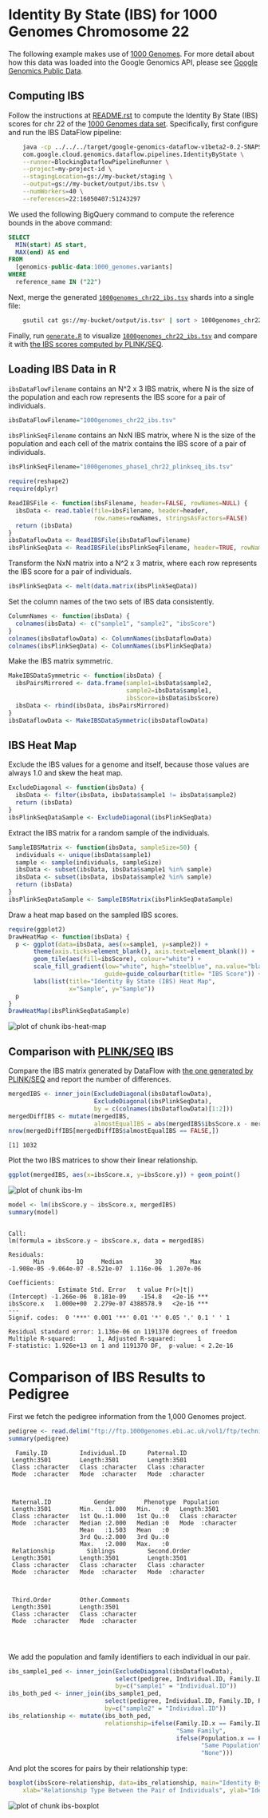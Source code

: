 <!-- Copyright 2014 Google Inc. All rights reserved. -->

<!-- Licensed under the Apache License, Version 2.0 (the "License"); -->
<!-- you may not use this file except in compliance with the License. -->
<!-- You may obtain a copy of the License at -->

<!--     http://www.apache.org/licenses/LICENSE-2.0 -->

<!-- Unless required by applicable law or agreed to in writing, software -->
<!-- distributed under the License is distributed on an "AS IS" BASIS, -->
<!-- WITHOUT WARRANTIES OR CONDITIONS OF ANY KIND, either express or implied. -->
<!-- See the License for the specific language governing permissions and -->
<!-- limitations under the License. -->

# Identity By State (IBS) for 1000 Genomes Chromosome 22

The following example makes use of [1000
Genomes](https://cloud.google.com/genomics/data/1000-genomes). For more detail
about how this data was loaded into the Google Genomics API, please see [Google
Genomics Public Data](https://cloud.google.com/genomics/data/1000-genomes).



## Computing IBS

Follow the instructions at [README.rst](../../../README.rst) to compute the
Identity By State (IBS) scores for chr 22 of the [1000 Genomes data
set](https://cloud.google.com/genomics/data/1000-genomes). Specifically, first
configure and run the IBS DataFlow pipeline:

```sh
    java -cp ../../../target/google-genomics-dataflow-v1beta2-0.2-SNAPSHOT.jar \
    com.google.cloud.genomics.dataflow.pipelines.IdentityByState \
    --runner=BlockingDataflowPipelineRunner \
    --project=my-project-id \
    --stagingLocation=gs://my-bucket/staging \
    --output=gs://my-bucket/output/ibs.tsv \
    --numWorkers=40 \
    --references=22:16050407:51243297
```

We used the following BigQuery command to compute the reference bounds in the
above command:

```sql
SELECT
  MIN(start) AS start,
  MAX(end) AS end
FROM
  [genomics-public-data:1000_genomes.variants]
WHERE
  reference_name IN ("22")
  ```

Next, merge the generated
[`1000genomes_chr22_ibs.tsv`](1000genomes_chr22_ibs.tsv) shards into a single
file:

```sh
    gsutil cat gs://my-bucket/output/is.tsv* | sort > 1000genomes_chr22_ibs.tsv
```

Finally, run [`generate.R`](generate.R) to visualize
[`1000genomes_chr22_ibs.tsv`](1000genomes_chr22_ibs.tsv) and compare it with
[the IBS scores computed by
PLINK/SEQ](https://raw.githubusercontent.com/deflaux/codelabs/qc-codelab/R/1000Genomes-BRCA1-analysis/data/plinkseqIBS/chr22/ALL.chr22.integrated_phase1_v3.20101123.snps_indels_svs.genotypes.ibs).

## Loading IBS Data in R

`ibsDataFlowFilename` contains an N^2 x 3 IBS matrix, where N is the size of the
population and each row represents the IBS score for a pair of individuals.


```r
ibsDataFlowFilename="1000genomes_chr22_ibs.tsv"
```

`ibsPlinkSeqFilename` contains an NxN IBS matrix, where N is the size of the population
and each cell of the matrix contains the IBS score of a pair of individuals.


```r
ibsPlinkSeqFilename="1000genomes_phase1_chr22_plinkseq_ibs.tsv"
```


```r
require(reshape2)
require(dplyr)

ReadIBSFile <- function(ibsFilename, header=FALSE, rowNames=NULL) {
  ibsData <- read.table(file=ibsFilename, header=header,
                        row.names=rowNames, stringsAsFactors=FALSE)
  return (ibsData)
}
ibsDataflowData <- ReadIBSFile(ibsDataFlowFilename)
ibsPlinkSeqData <- ReadIBSFile(ibsPlinkSeqFilename, header=TRUE, rowNames=1)
```

Transform the NxN matrix into a N^2 x 3 matrix, where each row represents the
IBS score for a pair of individuals.


```r
ibsPlinkSeqData <- melt(data.matrix(ibsPlinkSeqData))
```

Set the column names of the two sets of IBS data consistently.


```r
ColumnNames <- function(ibsData) {
  colnames(ibsData) <- c("sample1", "sample2", "ibsScore")
}
colnames(ibsDataflowData) <- ColumnNames(ibsDataflowData)
colnames(ibsPlinkSeqData) <- ColumnNames(ibsPlinkSeqData)
```

Make the IBS matrix symmetric.


```r
MakeIBSDataSymmetric <- function(ibsData) {
  ibsPairsMirrored <- data.frame(sample1=ibsData$sample2,
                                 sample2=ibsData$sample1,
                                 ibsScore=ibsData$ibsScore)
  ibsData <- rbind(ibsData, ibsPairsMirrored)
}
ibsDataflowData <- MakeIBSDataSymmetric(ibsDataflowData)
```

## IBS Heat Map

Exclude the IBS values for a genome and itself, because those values are always
1.0 and skew the heat map.


```r
ExcludeDiagonal <- function(ibsData) {
  ibsData <- filter(ibsData, ibsData$sample1 != ibsData$sample2)
  return (ibsData)
}
ibsPlinkSeqDataSample <- ExcludeDiagonal(ibsPlinkSeqData)
```

Extract the IBS matrix for a random sample of the individuals.


```r
SampleIBSMatrix <- function(ibsData, sampleSize=50) {
  individuals <- unique(ibsData$sample1)
  sample <- sample(individuals, sampleSize)
  ibsData <- subset(ibsData, ibsData$sample1 %in% sample)
  ibsData <- subset(ibsData, ibsData$sample2 %in% sample)
  return (ibsData)
}
ibsPlinkSeqDataSample <- SampleIBSMatrix(ibsPlinkSeqDataSample)
```

Draw a heat map based on the sampled IBS scores.


```r
require(ggplot2)
DrawHeatMap <- function(ibsData) {
  p <- ggplot(data=ibsData, aes(x=sample1, y=sample2)) +
       theme(axis.ticks=element_blank(), axis.text=element_blank()) +
       geom_tile(aes(fill=ibsScore), colour="white") +
       scale_fill_gradient(low="white", high="steelblue", na.value="black",
                           guide=guide_colourbar(title= "IBS Score")) +
       labs(list(title="Identity By State (IBS) Heat Map",
                 x="Sample", y="Sample"))
  p
}
DrawHeatMap(ibsPlinkSeqDataSample)
```

<img src="figure/ibs-heat-map-1.png" title="plot of chunk ibs-heat-map" alt="plot of chunk ibs-heat-map" style="display: block; margin: auto;" />

## Comparison with [PLINK/SEQ](https://atgu.mgh.harvard.edu/plinkseq/) IBS

Compare the IBS matrix generated by DataFlow with [the one generated by
PLINK/SEQ](https://raw.githubusercontent.com/deflaux/codelabs/qc-codelab/R/1000Genomes-BRCA1-analysis/data/plinkseqIBS/chr22/ALL.chr22.integrated_phase1_v3.20101123.snps_indels_svs.genotypes.ibs)
and report the number of differences.


```r
mergedIBS <- inner_join(ExcludeDiagonal(ibsDataflowData),
                        ExcludeDiagonal(ibsPlinkSeqData),
                        by = c(colnames(ibsDataflowData)[1:2]))
mergedDiffIBS <- mutate(mergedIBS, 
                        almostEqualIBS = abs(mergedIBS$ibsScore.x - mergedIBS$ibsScore.y) < 1e-5)
nrow(mergedDiffIBS[mergedDiffIBS$almostEqualIBS == FALSE,])
```

```
[1] 1032
```

Plot the two IBS matrices to show their linear relationship.


```r
ggplot(mergedIBS, aes(x=ibsScore.x, y=ibsScore.y)) + geom_point()
```

<img src="figure/ibs-lm-1.png" title="plot of chunk ibs-lm" alt="plot of chunk ibs-lm" style="display: block; margin: auto;" />


```r
model <- lm(ibsScore.y ~ ibsScore.x, mergedIBS)
summary(model)
```

```

Call:
lm(formula = ibsScore.y ~ ibsScore.x, data = mergedIBS)

Residuals:
       Min         1Q     Median         3Q        Max 
-1.908e-05 -9.064e-07 -8.521e-07  1.116e-06  1.207e-06 

Coefficients:
              Estimate Std. Error   t value Pr(>|t|)    
(Intercept) -1.266e-06  8.181e-09    -154.8   <2e-16 ***
ibsScore.x   1.000e+00  2.279e-07 4388578.9   <2e-16 ***
---
Signif. codes:  0 '***' 0.001 '**' 0.01 '*' 0.05 '.' 0.1 ' ' 1

Residual standard error: 1.136e-06 on 1191370 degrees of freedom
Multiple R-squared:      1,	Adjusted R-squared:      1 
F-statistic: 1.926e+13 on 1 and 1191370 DF,  p-value: < 2.2e-16
```

Comparison of IBS Results to Pedigree
===================================================

First we fetch the pedigree information from the 1,000 Genomes project.

```r
pedigree <- read.delim("ftp://ftp.1000genomes.ebi.ac.uk/vol1/ftp/technical/working/20130606_sample_info/20130606_g1k.ped", as.is=TRUE)
summary(pedigree)
```

```
  Family.ID         Individual.ID      Paternal.ID       
 Length:3501        Length:3501        Length:3501       
 Class :character   Class :character   Class :character  
 Mode  :character   Mode  :character   Mode  :character  
                                                         
                                                         
                                                         
 Maternal.ID            Gender        Phenotype  Population       
 Length:3501        Min.   :1.000   Min.   :0   Length:3501       
 Class :character   1st Qu.:1.000   1st Qu.:0   Class :character  
 Mode  :character   Median :2.000   Median :0   Mode  :character  
                    Mean   :1.503   Mean   :0                     
                    3rd Qu.:2.000   3rd Qu.:0                     
                    Max.   :2.000   Max.   :0                     
 Relationship         Siblings         Second.Order      
 Length:3501        Length:3501        Length:3501       
 Class :character   Class :character   Class :character  
 Mode  :character   Mode  :character   Mode  :character  
                                                         
                                                         
                                                         
 Third.Order        Other.Comments    
 Length:3501        Length:3501       
 Class :character   Class :character  
 Mode  :character   Mode  :character  
                                      
                                      
                                      
```

We add the population and family identifiers to each individual in our pair.

```r
ibs_sample1_ped <- inner_join(ExcludeDiagonal(ibsDataflowData),
                              select(pedigree, Individual.ID, Family.ID, Population),
                              by=c("sample1" = "Individual.ID"))
ibs_both_ped <- inner_join(ibs_sample1_ped,
                           select(pedigree, Individual.ID, Family.ID, Population),
                           by=c("sample2" = "Individual.ID"))
ibs_relationship <- mutate(ibs_both_ped,
                           relationship=ifelse(Family.ID.x == Family.ID.y,
                                               "Same Family",
                                               ifelse(Population.x == Population.y,
                                                      "Same Population",
                                                      "None")))
```

And plot the scores for pairs by their relationship type:

```r
boxplot(ibsScore~relationship, data=ibs_relationship, main="Identity By State Results compared to Pedigree", 
    xlab="Relationship Type Between the Pair of Individuals", ylab="Identity By State Score")
```

<img src="figure/ibs-boxplot-1.png" title="plot of chunk ibs-boxplot" alt="plot of chunk ibs-boxplot" style="display: block; margin: auto;" />
